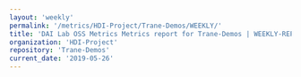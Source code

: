 ```yaml
---
layout: 'weekly'
permalink: '/metrics/HDI-Project/Trane-Demos/WEEKLY/'
title: 'DAI Lab OSS Metrics Metrics report for Trane-Demos | WEEKLY-REPORT-2019-05-26'
organization: 'HDI-Project'
repository: 'Trane-Demos'
current_date: '2019-05-26'
---
```

